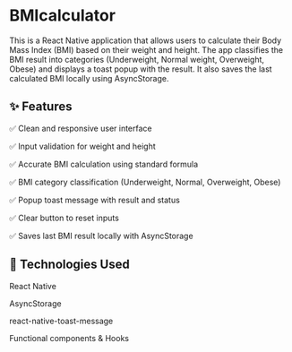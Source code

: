# BMIcalculator
This is a React Native application that allows users to calculate their Body Mass Index (BMI) based on their weight and height. The app classifies the BMI result into categories (Underweight, Normal weight, Overweight, Obese) and displays a toast popup with the result. It also saves the last calculated BMI locally using AsyncStorage.
## ✨ Features
✅ Clean and responsive user interface

✅ Input validation for weight and height

✅ Accurate BMI calculation using standard formula

✅ BMI category classification (Underweight, Normal, Overweight, Obese)

✅ Popup toast message with result and status

✅ Clear button to reset inputs

✅ Saves last BMI result locally with AsyncStorage

## 🚀 Technologies Used
React Native

AsyncStorage

react-native-toast-message

Functional components & Hooks
